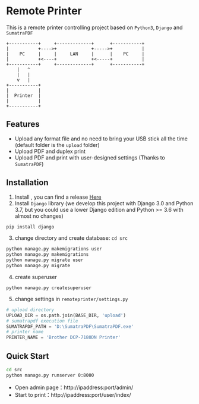 # Remote Printer

This is a remote printer controlling project based on `Python3`, `Django` and `SumatraPDF`

```text
+-----------+     +-------------+      +-----------+
|           +---->+             +----->+           |
|    PC     |     |     LAN     |      |    PC     |
|           +<----+             +<-----+           |
+-----------+     +-------------+      +-----------+
    |   ^
    |   |
    v   |
+-----------+
|           |
|  Printer  |
|           |
+-----------+
```



## Features

- Upload any format file and no need to bring your USB stick all the time (default folder is the `upload` folder)
- Upload PDF and duplex print
- Upload PDF and print with user-designed settings (Thanks to `SumatraPDF`)



## Installation

1. Install , you can find a release [Here](https://www.sumatrapdfreader.org/)
2. Install `Django` library (we develop this project with Django 3.0 and Python 3.7, but you could use a lower Django edition and Python >= 3.6 with almost no changes)

```bash
pip install django
```

3. change directory and create database: `cd src`

```bash
python manage.py makemigrations user
python manage.py makemigrations
python manage.py migrate user
python manage.py migrate
```

4. create superuser

```
python manage.py createsuperuser
```

5. change settings in `remoteprinter/settings.py`

```python
# upload directory
UPLOAD_DIR = os.path.join(BASE_DIR, 'upload')
# sumatrapdf execution file
SUMATRAPDF_PATH = 'D:\SumatraPDF\SumatraPDF.exe'
# printer name
PRINTER_NAME = 'Brother DCP-7180DN Printer'
```



## Quick Start

```bash
cd src
python manage.py runserver 0:8000
```

- Open admin page：http://ipaddress:port/admin/
- Start to print：http://ipaddress:port/user/index/

